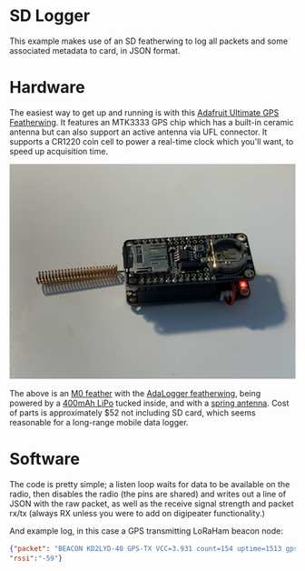 # SD Logger

This example makes use of an SD featherwing to log all packets and some associated metadata to card, in JSON format.

# Hardware

The easiest way to get up and running is with this [Adafruit Ultimate GPS Featherwing](https://www.adafruit.com/product/3133). It features an MTK3333 GPS chip which has a built-in ceramic antenna but can also support an active antenna via UFL connector. It supports a CR1220 coin cell to power a real-time clock which you'll want, to speed up acquisition time.

![image](../images/feather-logger.jpg)

The above is an [M0 feather](https://www.adafruit.com/product/3179) with the [AdaLogger featherwing](https://www.adafruit.com/product/2922), being powered by a [400mAh LiPo](https://www.adafruit.com/product/3898) tucked inside, and with a [spring antenna](https://www.adafruit.com/product/4394). Cost of parts is approximately $52 not including SD card, which seems reasonable for a long-range mobile data logger.

# Software

The code is pretty simple; a listen loop waits for data to be available on the radio, then disables the radio (the pins are shared) and writes out a line of JSON with the raw packet, as well as the receive signal strength and packet rx/tx (always RX unless you were to add on digipeater functionality.)

And example log, in this case a GPS transmitting LoRaHam beacon node:

```json
{"packet": "BEACON KD2LYD-40 GPS-TX VCC=3.931 count=154 uptime=1513 gps=4052.626418N,7408.541340W,69.20,8,2 gdate=22-12-13_15:8:18", "direction":"rx", 
"rssi":"-59"}
```
